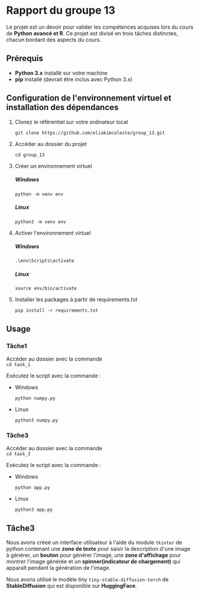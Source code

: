 # Rapport du groupe 13
Le projet est un devoir pour valider les compétences acquises lors du cours de __Python avancé et R__. Ce projet est divisé en trois tâches distinctes, chacun bordant des aspects du cours.

## Prérequis
- **Python 3.x** installé sur votre machine
- **pip** installé (devrait être inclus avec Python 3.x)

## Configuration de l'environnement virtuel et installation des dépendances

1. Clonez le référentiel sur votre ordinateur local

   ```
   git clone https://github.com/eliakimceleste/group_13.git
      ```
2. Accéder au dossier du projet

    ```
    cd group_13
      ```
3. Créer un environnement virtuel

   ##### Windows
   ```
   python -m venv env
    ```
   ##### Linux
   ```
   python3 -m venv env
    ```
4. Activer l'environnement virtuel
  
   ##### Windows
      ```
   .\env\Scripts\activate
      ```
   ##### Linux
   ```
   source env/bin/activate
    ```
5. Installer les packages à partir de requirements.txt

    ```
   pip install -r requirements.txt
    ```


## Usage
   ### Tâche1
   Accéder au dossier avec la commande  
      ```
      cd task_1
         ```
   
   Exécutez le script  avec la commande :
   - Windows
       ```
      python numpy.py
       ```
   - Linux
        ```
      python3 numpy.py
        ```
   
   ### Tâche3
   Accéder au dossier avec la commande  
      ```
      cd task_3
         ```

   Exécutez le script  avec la commande :
   - Windows
       ```
      python app.py
       ```
   - Linux
        ```
      python3 app.py
        ```

## Tâche3
Nous avons créeé un interface utilisateur à l'aide du module ``` tkinter ``` de python contenant une **zone de texte** pour saisir la description d'une image à générer, un **bouton** pour générer l'image, une **zone d'affichage** pour montrer l'image générée et un **spinner(indicateur de chargement)** qui apparaît pendant la génération de l'image.

Nous avons utilisé le modèle tiny ```tiny-stable-diffusion-torch``` de **StableDiffusion** qui est disponible sur **HuggingFace**.

